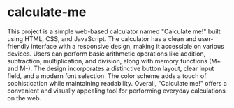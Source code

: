 # calculate-me
This project is a simple web-based calculator named "Calculate me!" built using HTML, CSS, and JavaScript. The calculator has a clean and user-friendly interface with a responsive design, making it accessible on various devices. Users can perform basic arithmetic operations like addition, subtraction, multiplication, and division, along with memory functions (M+ and M-). The design incorporates a distinctive button layout, clear input field, and a modern font selection. The color scheme adds a touch of sophistication while maintaining readability. Overall, "Calculate me!" offers a convenient and visually appealing tool for performing everyday calculations on the web.
